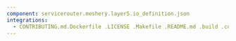 ```yaml
---
component: servicerouter.meshery.layer5.io_definition.json
integrations:
  - CONTRIBUTING.md.Dockerfile .LICENSE .Makefile .README.md .build .consul .go.mod .go.sum .helpers .internal .main.go .output .servicerouter.meshery.layer5.io_definition.json.md .templates .tests
---
```

